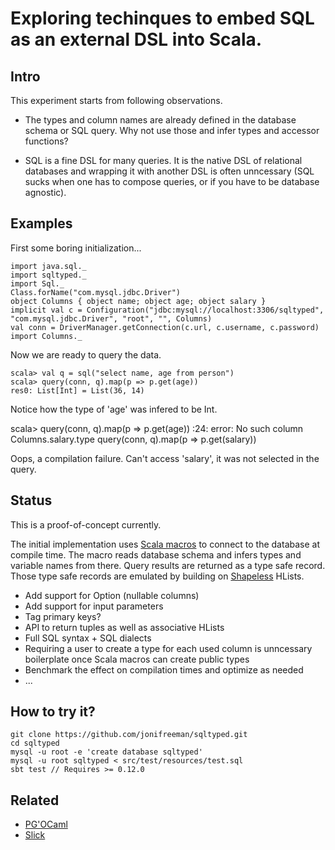 Exploring techinques to embed SQL as an external DSL into Scala.
================================================================

Intro
-----

This experiment starts from following observations.

* The types and column names are already defined in the database schema or SQL query. Why not use those and infer types and accessor functions?

* SQL is a fine DSL for many queries. It is the native DSL of relational databases and wrapping it with another DSL is often unncessary (SQL sucks when one has to compose queries, or if you have to be database agnostic).

Examples
--------

First some boring initialization...

    import java.sql._
    import sqltyped._
    import Sql._
    Class.forName("com.mysql.jdbc.Driver")
    object Columns { object name; object age; object salary }
    implicit val c = Configuration("jdbc:mysql://localhost:3306/sqltyped", "com.mysql.jdbc.Driver", "root", "", Columns)
    val conn = DriverManager.getConnection(c.url, c.username, c.password)
    import Columns._

Now we are ready to query the data.

    scala> val q = sql("select name, age from person")
    scala> query(conn, q).map(p => p.get(age))
    res0: List[Int] = List(36, 14)

Notice how the type of 'age' was infered to be Int.

   scala> query(conn, q).map(p => p.get(age))
   <console>:24: error: No such column Columns.salary.type
                  query(conn, q).map(p => p.get(salary))

Oops, a compilation failure. Can't access 'salary', it was not selected in the query.

Status
------

This is a proof-of-concept currently.

The initial implementation uses [Scala macros](http://scalamacros.org) to connect to the database 
at compile time. The macro reads database schema and infers types and variable names from there. Query
results are returned as a type safe record. Those type safe records are emulated by building on
[Shapeless](https://github.com/milessabin/shapeless) HLists.

* Add support for Option (nullable columns)
* Add support for input parameters
* Tag primary keys?
* API to return tuples as well as associative HLists
* Full SQL syntax + SQL dialects 
* Requiring a user to create a type for each used column is unncessary boilerplate once Scala macros can create public types
* Benchmark the effect on compilation times and optimize as needed
* ...

How to try it?
--------------

    git clone https://github.com/jonifreeman/sqltyped.git
    cd sqltyped
    mysql -u root -e 'create database sqltyped'
    mysql -u root sqltyped < src/test/resources/test.sql
    sbt test // Requires >= 0.12.0 

Related
-------

* [PG'OCaml](http://pgocaml.forge.ocamlcore.org)
* [Slick](http://slick.typesafe.com)

